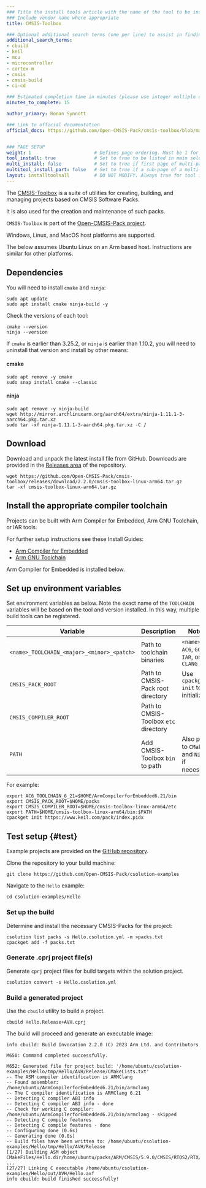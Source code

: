 ```yaml
---
### Title the install tools article with the name of the tool to be installed
### Include vendor name where appropriate
title: CMSIS-Toolbox

### Optional additional search terms (one per line) to assist in finding the article
additional_search_terms:
- cbuild
- keil
- mcu
- microcontroller
- cortex-m
- cmsis
- cmsis-build
- ci-cd

### Estimated completion time in minutes (please use integer multiple of 5)
minutes_to_complete: 15

author_primary: Ronan Synnott

### Link to official documentation
official_docs: https://github.com/Open-CMSIS-Pack/cmsis-toolbox/blob/main/docs/README.md


### PAGE SETUP
weight: 1                       # Defines page ordering. Must be 1 for first (or only) page.
tool_install: true              # Set to true to be listed in main selection page, else false
multi_install: false            # Set to true if first page of multi-page article, else false
multitool_install_part: false   # Set to true if a sub-page of a multi-page article, else false
layout: installtoolsall         # DO NOT MODIFY. Always true for tool install articles
---
```

The [CMSIS-Toolbox](https://github.com/Open-CMSIS-Pack/cmsis-toolbox) is a suite of utilities for creating, building, and managing projects based on CMSIS Software Packs.

It is also used for the creation and maintenance of such packs.

`CMSIS-Toolbox` is part of the [Open-CMSIS-Pack project](https://www.open-cmsis-pack.org).

Windows, Linux, and MacOS host platforms are supported.

The below assumes Ubuntu Linux on an Arm based host. Instructions are similar for other platforms.

## Dependencies

You will need to install `cmake` and `ninja`:
```command
sudo apt update
sudo apt install cmake ninja-build -y
```
Check the versions of each tool:
```command
cmake --version
ninja --version
```
If `cmake` is earlier than 3.25.2, or `ninja` is earlier than 1.10.2, you will need to uninstall that version and install by other means:

#### cmake
```command
sudo apt remove -y cmake
sudo snap install cmake --classic
```
#### ninja
```command
sudo apt remove -y ninja-build
wget http://mirror.archlinuxarm.org/aarch64/extra/ninja-1.11.1-3-aarch64.pkg.tar.xz
sudo tar -xf ninja-1.11.1-3-aarch64.pkg.tar.xz -C /
```

## Download 

Download and unpack the latest install file from GitHub. Downloads are provided in the [Releases area](https://github.com/Open-CMSIS-Pack/cmsis-toolbox/releases) of the repository.

```console
wget https://github.com/Open-CMSIS-Pack/cmsis-toolbox/releases/download/2.2.0/cmsis-toolbox-linux-arm64.tar.gz
tar -xf cmsis-toolbox-linux-arm64.tar.gz
```

## Install the appropriate compiler toolchain

Projects can be built with Arm Compiler for Embedded, Arm GNU Toolchain, or IAR tools.

For further setup instructions see these Install Guides:
* [Arm Compiler for Embedded](../armclang)
* [Arm GNU Toolchain](../gcc/arm-gnu)

Arm Compiler for Embedded is installed below.

## Set up environment variables

Set environment variables as below. Note the exact name of the `TOOLCHAIN` variables will be based on the tool and version installed. In this way, multiple build tools can be registered.

| Variable                                   | Description                           | Notes                                         |
| ------------------------------------------ | ------------------------------------- | --------------------------------------------- |
| `<name>_TOOLCHAIN_<major>_<minor>_<patch>` | Path to toolchain binaries            | `<name>` = `AC6`, `GCC`, `IAR`, or `CLANG`    |
| `CMSIS_PACK_ROOT`                          | Path to CMSIS-Pack root directory     | Use `cpackget init` to initialize             |
| `CMSIS_COMPILER_ROOT`                      | Path to CMSIS-Toolbox `etc` directory |                                               |
| `PATH`                                     | Add CMSIS-Toolbox `bin` to path       | Also path to `CMake` and `Ninja` if necessary |

For example:
```command
export AC6_TOOLCHAIN_6_21=$HOME/ArmCompilerforEmbedded6.21/bin
export CMSIS_PACK_ROOT=$HOME/packs
export CMSIS_COMPILER_ROOT=$HOME/cmsis-toolbox-linux-arm64/etc
export PATH=$HOME/cmsis-toolbox-linux-arm64/bin:$PATH
cpackget init https://www.keil.com/pack/index.pidx
```

## Test setup {#test}

Example projects are provided on the [GitHub repository](https://github.com/Open-CMSIS-Pack/csolution-examples).

Clone the repository to your build machine:
```command
git clone https://github.com/Open-CMSIS-Pack/csolution-examples
```

Navigate to the `Hello` example:
```command
cd csolution-examples/Hello
```

### Set up the build

Determine and install the necessary CMSIS-Packs for the project:
```command
csolution list packs -s Hello.csolution.yml -m >packs.txt
cpackget add -f packs.txt
```

### Generate .cprj project file(s)

Generate `cprj` project files for build targets within the solution project.
```command
csolution convert -s Hello.csolution.yml
```

### Build a generated project
Use the `cbuild` utility to build a project.
```command
cbuild Hello.Release+AVH.cprj
```
The build will proceed and generate an executable image:
```output
info cbuild: Build Invocation 2.2.0 (C) 2023 Arm Ltd. and Contributors

M650: Command completed successfully.

M652: Generated file for project build: '/home/ubuntu/csolution-examples/Hello/tmp/Hello/AVH/Release/CMakeLists.txt'
-- The ASM compiler identification is ARMClang
-- Found assembler: /home/ubuntu/ArmCompilerforEmbedded6.21/bin/armclang
-- The C compiler identification is ARMClang 6.21
-- Detecting C compiler ABI info
-- Detecting C compiler ABI info - done
-- Check for working C compiler: /home/ubuntu/ArmCompilerforEmbedded6.21/bin/armclang - skipped
-- Detecting C compile features
-- Detecting C compile features - done
-- Configuring done (0.6s)
-- Generating done (0.0s)
-- Build files have been written to: /home/ubuntu/csolution-examples/Hello/tmp/Hello/AVH/Release
[1/27] Building ASM object CMakeFiles/Hello.dir/home/ubuntu/packs/ARM/CMSIS/5.9.0/CMSIS/RTOS2/RTX/Source/GCC/irq_armv8mml.o
...
[27/27] Linking C executable /home/ubuntu/csolution-examples/Hello/out/AVH/Hello.axf
info cbuild: build finished successfully!
```
